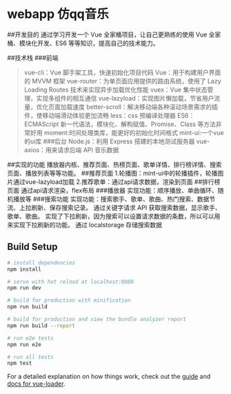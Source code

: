 # webapp 仿qq音乐

##开发目的
通过学习开发一个 Vue 全家桶项目，让自己更熟练的使用 Vue 全家桶、模块化开发、ES6 等等知识，提高自己的技术能力。

##技术栈
###前端
>vue-cli：Vue 脚手架工具，快速初始化项目代码
Vue：用于构建用户界面的 MVVM 框架
vue-router：为单页面应用提供的路由系统，使用了 Lazy Loading Routes 技术来实现异步加载优化性能
vuex：Vue 集中状态管理，实现多组件的相互通信
vue-lazyload：实现图片懒加载，节省用户流量，优化页面加载速度
better-scroll：解决移动端各种滚动场景需求的插件，使移动端滑动体验更加流畅
less：css 预编译处理器
ES6：ECMAScript 新一代语法，模块化、解构赋值、Promise、Class 等方法非常好用
moment:时间处理类库，能更好的初始化时间格式
mint-ui:一个vue的ui库
###后台
Node.js：利用 Express 搭建的本地测试服务器
vue-axios：用来请求后端 API 音乐数据

##实现的功能
播放器内核、推荐页面、热榜页面、歌单详情、排行榜详情、搜索页面、播放列表等等功能。
##推荐页面
1.轮播图：mint-ui中的轮播插件，轮播图片通过vue-lazyload加载
2.推荐歌单：通过api请求数据，渲染到页面
##排行榜页面
通过api请求渲染，flex布局
###播放器
实现功能：顺序播放、单曲循环、随机播放等
###搜索功能
实现功能：搜索歌手、歌单、歌曲、热门搜索、数据节流、上拉刷新、保存搜索记录。
通过关键字请求 API 获取搜索数据，显示歌手、歌单、歌曲。
实现了下拉刷新，因为搜索可以设置请求数据的条数，所以可以用来实现下拉刷新的功能。
通过 localstorage 存储搜索数据
## Build Setup

``` bash
# install dependencies
npm install

# serve with hot reload at localhost:8080
npm run dev

# build for production with minification
npm run build

# build for production and view the bundle analyzer report
npm run build --report

# run e2e tests
npm run e2e

# run all tests
npm test
```

For a detailed explanation on how things work, check out the [guide](http://vuejs-templates.github.io/webpack/) and [docs for vue-loader](http://vuejs.github.io/vue-loader).


